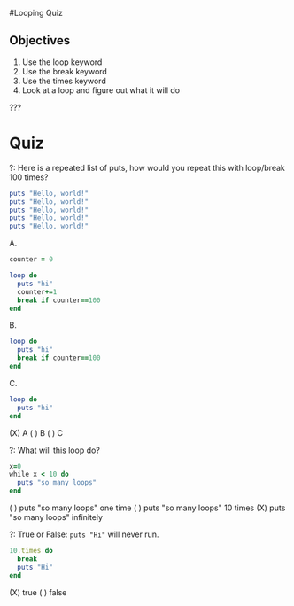 #Looping Quiz
## Objectives

1. Use the loop keyword
2. Use the break keyword 
3. Use the times keyword
4. Look at a loop and figure out what it will do

???

# Quiz

?: Here is a repeated list of puts, how would you repeat this with loop/break 100 times?

```ruby
puts "Hello, world!"
puts "Hello, world!"
puts "Hello, world!"
puts "Hello, world!"
puts "Hello, world!"
```

A. 

```ruby
counter = 0

loop do
  puts "hi"
  counter+=1
  break if counter==100
end
``` 

B.

```ruby
loop do
  puts "hi"
  break if counter==100
end
```  

C.

```ruby
loop do
  puts "hi"
end
```  

(X) A
( ) B
( ) C


?: What will this loop do?

```ruby
x=0
while x < 10 do
  puts "so many loops"
end
```

( ) puts "so many loops" one time
( ) puts "so many loops" 10 times
(X) puts "so many loops" infinitely


?: True or False: `puts "Hi"` will never run.

```ruby
10.times do
  break
  puts "Hi"
end
```

(X) true
( ) false


